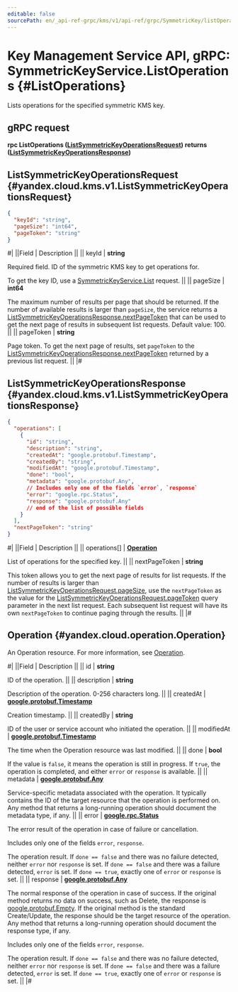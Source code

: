 ```yaml
---
editable: false
sourcePath: en/_api-ref-grpc/kms/v1/api-ref/grpc/SymmetricKey/listOperations.md
---
```


# Key Management Service API, gRPC: SymmetricKeyService.ListOperations {#ListOperations}

Lists operations for the specified symmetric KMS key.

## gRPC request

**rpc ListOperations ([ListSymmetricKeyOperationsRequest](#yandex.cloud.kms.v1.ListSymmetricKeyOperationsRequest)) returns ([ListSymmetricKeyOperationsResponse](#yandex.cloud.kms.v1.ListSymmetricKeyOperationsResponse))**

## ListSymmetricKeyOperationsRequest {#yandex.cloud.kms.v1.ListSymmetricKeyOperationsRequest}

```json
{
  "keyId": "string",
  "pageSize": "int64",
  "pageToken": "string"
}
```

#|
||Field | Description ||
|| keyId | **string**

Required field. ID of the symmetric KMS key to get operations for.

To get the key ID, use a [SymmetricKeyService.List](/docs/kms/api-ref/grpc/SymmetricKey/list#List) request. ||
|| pageSize | **int64**

The maximum number of results per page that should be returned. If the number of available
results is larger than `pageSize`, the service returns a [ListSymmetricKeyOperationsResponse.nextPageToken](#yandex.cloud.kms.v1.ListSymmetricKeyOperationsResponse)
that can be used to get the next page of results in subsequent list requests.
Default value: 100. ||
|| pageToken | **string**

Page token. To get the next page of results, set `pageToken` to the
[ListSymmetricKeyOperationsResponse.nextPageToken](#yandex.cloud.kms.v1.ListSymmetricKeyOperationsResponse) returned by a previous list request. ||
|#

## ListSymmetricKeyOperationsResponse {#yandex.cloud.kms.v1.ListSymmetricKeyOperationsResponse}

```json
{
  "operations": [
    {
      "id": "string",
      "description": "string",
      "createdAt": "google.protobuf.Timestamp",
      "createdBy": "string",
      "modifiedAt": "google.protobuf.Timestamp",
      "done": "bool",
      "metadata": "google.protobuf.Any",
      // Includes only one of the fields `error`, `response`
      "error": "google.rpc.Status",
      "response": "google.protobuf.Any"
      // end of the list of possible fields
    }
  ],
  "nextPageToken": "string"
}
```

#|
||Field | Description ||
|| operations[] | **[Operation](#yandex.cloud.operation.Operation)**

List of operations for the specified key. ||
|| nextPageToken | **string**

This token allows you to get the next page of results for list requests. If the number of results
is larger than [ListSymmetricKeyOperationsRequest.pageSize](#yandex.cloud.kms.v1.ListSymmetricKeyOperationsRequest), use the `nextPageToken` as the value
for the [ListSymmetricKeyOperationsRequest.pageToken](#yandex.cloud.kms.v1.ListSymmetricKeyOperationsRequest) query parameter in the next list request.
Each subsequent list request will have its own `nextPageToken` to continue paging through the results. ||
|#

## Operation {#yandex.cloud.operation.Operation}

An Operation resource. For more information, see [Operation](/docs/api-design-guide/concepts/operation).

#|
||Field | Description ||
|| id | **string**

ID of the operation. ||
|| description | **string**

Description of the operation. 0-256 characters long. ||
|| createdAt | **[google.protobuf.Timestamp](https://developers.google.com/protocol-buffers/docs/reference/google.protobuf#timestamp)**

Creation timestamp. ||
|| createdBy | **string**

ID of the user or service account who initiated the operation. ||
|| modifiedAt | **[google.protobuf.Timestamp](https://developers.google.com/protocol-buffers/docs/reference/google.protobuf#timestamp)**

The time when the Operation resource was last modified. ||
|| done | **bool**

If the value is `false`, it means the operation is still in progress.
If `true`, the operation is completed, and either `error` or `response` is available. ||
|| metadata | **[google.protobuf.Any](https://developers.google.com/protocol-buffers/docs/proto3#any)**

Service-specific metadata associated with the operation.
It typically contains the ID of the target resource that the operation is performed on.
Any method that returns a long-running operation should document the metadata type, if any. ||
|| error | **[google.rpc.Status](https://cloud.google.com/tasks/docs/reference/rpc/google.rpc#status)**

The error result of the operation in case of failure or cancellation.

Includes only one of the fields `error`, `response`.

The operation result.
If `done == false` and there was no failure detected, neither `error` nor `response` is set.
If `done == false` and there was a failure detected, `error` is set.
If `done == true`, exactly one of `error` or `response` is set. ||
|| response | **[google.protobuf.Any](https://developers.google.com/protocol-buffers/docs/proto3#any)**

The normal response of the operation in case of success.
If the original method returns no data on success, such as Delete,
the response is [google.protobuf.Empty](https://developers.google.com/protocol-buffers/docs/reference/google.protobuf#google.protobuf.Empty).
If the original method is the standard Create/Update,
the response should be the target resource of the operation.
Any method that returns a long-running operation should document the response type, if any.

Includes only one of the fields `error`, `response`.

The operation result.
If `done == false` and there was no failure detected, neither `error` nor `response` is set.
If `done == false` and there was a failure detected, `error` is set.
If `done == true`, exactly one of `error` or `response` is set. ||
|#